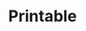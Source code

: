 ---
title: Printable
description: "meta description"
draft: false
printables:
- title: യാത്രയിലെ പ്രാർത്ഥനകൾ 
  subtitle: Best For Small Individuals
  url: https://i.postimg.cc/0NZ4YWSb/travel-dua.png
  thumbnail: https://i.postimg.cc/0NZ4YWSb/travel-dua.png
  type: month
  notes:
    - Express Service
    - Customs Clearance
    - Time-Critical Services
  button:
    label: Download
    link: "/contact"

# - title: Professional Plan
#   subtitle: Best For Professionals
#   price: 69
#   type: month
#   recommended: true
#   features:
#     - Express Service
#     - Customs Clearance
#     - Time-Critical Services
#     - Cloud Service
#     - Best Dashboard
#   button:
#     label: Get started
#     link: "/contact"

# - title: Business Plan
#   subtitle: Best For Large Individuals
#   price: 99
#   type: month
#   features:
#     - Express Service
#     - Customs Clearance
#     - Time-Critical Services
#   button:
#     label: Get started
#     link: "/contact"

call_to_action:
  title: Need a larger plan?
  content: Lorem ipsum dolor sit amet, consectetur adipiscing elit. Consequat tristique eget amet, tempus eu at consecttur.
  image: '/images/cta.png'
  button:
    enable: true
    label: "Contact Us"
    link: "/contact"
    
---